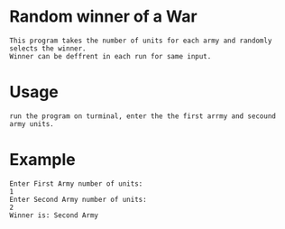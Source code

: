 # Random winner of a War
    This program takes the number of units for each army and randomly selects the winner.
    Winner can be deffrent in each run for same input.
# Usage
    run the program on turminal, enter the the first arrmy and secound army units. 
# Example
    Enter First Army number of units:
    1
    Enter Second Army number of units:
    2
    Winner is: Second Army